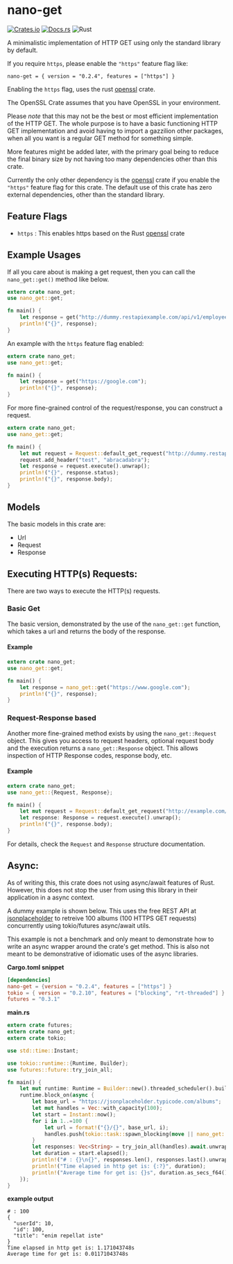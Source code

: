 # nano-get
[![Crates.io](https://img.shields.io/crates/v/nano-get.svg)](https://crates.io/crates/nano-get)
[![Docs.rs](https://docs.rs/nano-get/badge.svg)](https://docs.rs/nano-get)
![Rust](https://github.com/rapidclock/nano-get/workflows/Rust/badge.svg?branch=master&event=push)

A minimalistic implementation of HTTP GET using only the standard library by default.

If you require `https`, please enable the `"https"` feature flag like:
```
nano-get = { version = "0.2.4", features = ["https"] }
```

Enabling the `https` flag, uses the rust [openssl](https://crates.io/crates/openssl) crate.
 
The OpenSSL Crate assumes that you have OpenSSL in your environment.

Please _note_ that this may not be the best or most efficient implementation of the HTTP GET. 
The whole purpose is to have a basic functioning HTTP GET implementation and avoid having to 
import a gazzilion other packages, when all you want is a regular GET method for something simple.

More features might be added later, with the primary goal being to reduce the final binary size 
by not having too many dependencies other than this crate.

Currently the only other dependency is the [openssl](https://crates.io/crates/openssl) crate if you
enable the `"https"` feature flag for this crate. The default use of this crate has zero external dependencies,
other than the standard library.

## Feature Flags
* `https` : This enables https based on the Rust [openssl](https://crates.io/crates/openssl) crate

## Example Usages

If all you care about is making a get request, then you can call the `nano_get::get()` method like below.
```rust
extern crate nano_get;
use nano_get::get;

fn main() {
    let response = get("http://dummy.restapiexample.com/api/v1/employees");
    println!("{}", response);
}
```
An example with the `https` feature flag enabled:
```rust
extern crate nano_get;
use nano_get::get;

fn main() {
    let response = get("https://google.com");
    println!("{}", response);
}
```

For more fine-grained control of the request/response, you can construct a request.

```rust
extern crate nano_get;
use nano_get::get;

fn main() {
    let mut request = Request::default_get_request("http://dummy.restapiexample.com/api/v1/employees").unwrap();
    request.add_header("test", "abracadabra");
    let response = request.execute().unwrap();
    println!("{}", response.status);
    println!("{}", response.body);
}
```

## Models
The basic models in this crate are:
* Url
* Request
* Response

## Executing HTTP(s) Requests:

There are two ways to execute the HTTP(s) requests.

### Basic Get
The basic version, demonstrated by the use of the `nano_get::get` function, which takes a url
and returns the body of the response.

#### Example
```rust
extern crate nano_get;
use nano_get::get;

fn main() {
    let response = nano_get::get("https://www.google.com");
    println!("{}", response);
}
```

### Request-Response based
Another more fine-grained method exists by using the `nano_get::Request` object.
This gives you access to request headers, optional request body and the execution returns a
`nano_get::Response` object. This allows inspection of HTTP Response codes, response body, etc.

#### Example
```rust
extern crate nano_get;
use nano_get::{Request, Response};

fn main() {
    let mut request = Request::default_get_request("http://example.com/").unwrap();
    let response: Response = request.execute().unwrap();
    println!("{}", response.body);
}
```
For details, check the `Request` and `Response` structure documentation.

## Async:
As of writing this, this crate does not using async/await features of Rust.
However, this does not stop the user from using this library in their application in a async context.

A dummy example is shown below. This uses the free REST API at [jsonplaceholder](https://jsonplaceholder.typicode.com) to retreive 100 albums (100 HTTPS GET requests) concurrently using tokio/futures async/await utils.

This example is not a benchmark and only meant to demonstrate how to write an async wrapper around the crate's get method.
This is also not meant to be demonstrative of idiomatic uses of the async libraries.

**Cargo.toml snippet**
```toml
[dependencies]
nano-get = {version = "0.2.4", features = ["https"] }
tokio = { version = "0.2.10", features = ["blocking", "rt-threaded"] }
futures = "0.3.1"
```

**main.rs**
```rust
extern crate futures;
extern crate nano_get;
extern crate tokio;

use std::time::Instant;

use tokio::runtime::{Runtime, Builder};
use futures::future::try_join_all;

fn main() {
    let mut runtime: Runtime = Builder::new().threaded_scheduler().build().unwrap();
    runtime.block_on(async {
        let base_url = "https://jsonplaceholder.typicode.com/albums";
        let mut handles = Vec::with_capacity(100);
        let start = Instant::now();
        for i in 1..=100 {
            let url = format!("{}/{}", base_url, i);
            handles.push(tokio::task::spawn_blocking(move || nano_get::get(url)));
        }
        let responses: Vec<String> = try_join_all(handles).await.unwrap();
        let duration = start.elapsed();
        println!("# : {}\n{}", responses.len(), responses.last().unwrap());
        println!("Time elapsed in http get is: {:?}", duration);
        println!("Average time for get is: {}s", duration.as_secs_f64() / (responses.len() as f64));
    });
}
```

**example output**
```text
# : 100
{
  "userId": 10,
  "id": 100,
  "title": "enim repellat iste"
}
Time elapsed in http get is: 1.171043748s
Average time for get is: 0.01171043748s
```
